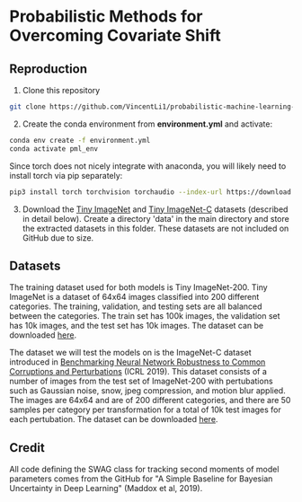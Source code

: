 # Probabilistic Methods for Overcoming Covariate Shift

## Reproduction

1. Clone this repository

```bash
git clone https://github.com/VincentLi1/probabilistic-machine-learning-final-proj.git
```

2. Create the conda environment from **environment.yml** and activate:

```bash
conda env create -f environment.yml
conda activate pml_env
```

Since torch does not nicely integrate with anaconda, you will likely need to install torch via pip separately:

```bash
pip3 install torch torchvision torchaudio --index-url https://download.pytorch.org/whl/cu118
```

3. Download the [Tiny ImageNet](http://cs231n.stanford.edu/tiny-imagenet-200.zip) and [Tiny ImageNet-C](https://zenodo.org/records/2536630) datasets (described in detail below). Create a directory 'data' in the main directory and store the extracted datasets in this folder. These datasets are not included on GitHub due to size.

## Datasets

The training dataset used for both models is Tiny ImageNet-200. Tiny ImageNet is a dataset of 64x64 images classified into 200 different categories. The training, validation, and testing sets are all balanced between the categories. The train set has 100k images, the validation set has 10k images, and the test set has 10k images. The dataset can be downloaded [here](http://cs231n.stanford.edu/tiny-imagenet-200.zip).

The dataset we will test the models on is the ImageNet-C dataset introduced in [Benchmarking Neural Network Robustness to Common Corruptions and Perturbations](https://arxiv.org/abs/1903.12261) (ICRL 2019). This dataset consists of a number of images from the test set of ImageNet-200 with pertubations such as Gaussian noise, snow, jpeg compression, and motion blur applied. The images are 64x64 and are of 200 different categories, and there are 50 samples per category per transformation for a total of 10k test images for each pertubation. The dataset can be downloaded [here](https://zenodo.org/records/2536630).

## Credit

All code defining the SWAG class for tracking second moments of model parameters comes from the GitHub for "A Simple Baseline for Bayesian Uncertainty in Deep Learning" (Maddox et al, 2019).



